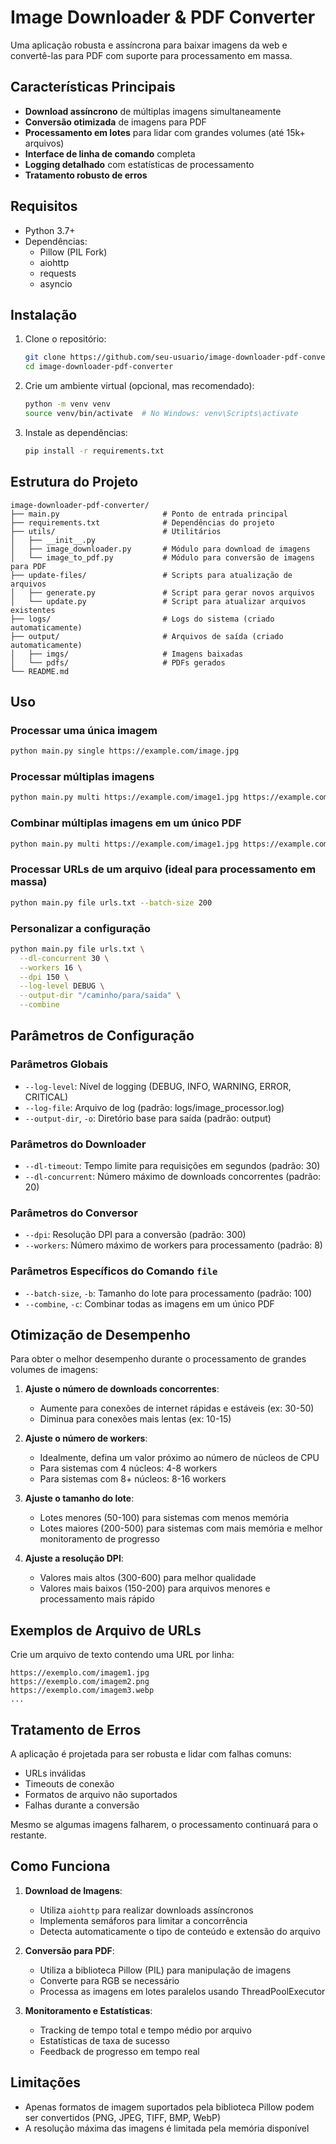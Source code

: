# Image Downloader & PDF Converter

Uma aplicação robusta e assíncrona para baixar imagens da web e convertê-las para PDF com suporte para processamento em massa.

## Características Principais

-   **Download assíncrono** de múltiplas imagens simultaneamente
-   **Conversão otimizada** de imagens para PDF
-   **Processamento em lotes** para lidar com grandes volumes (até 15k+ arquivos)
-   **Interface de linha de comando** completa
-   **Logging detalhado** com estatísticas de processamento
-   **Tratamento robusto de erros**

## Requisitos

-   Python 3.7+
-   Dependências:
    -   Pillow (PIL Fork)
    -   aiohttp
    -   requests
    -   asyncio

## Instalação

1. Clone o repositório:

    ```bash
    git clone https://github.com/seu-usuario/image-downloader-pdf-converter.git
    cd image-downloader-pdf-converter
    ```

2. Crie um ambiente virtual (opcional, mas recomendado):

    ```bash
    python -m venv venv
    source venv/bin/activate  # No Windows: venv\Scripts\activate
    ```

3. Instale as dependências:
    ```bash
    pip install -r requirements.txt
    ```

## Estrutura do Projeto

```
image-downloader-pdf-converter/
├── main.py                       # Ponto de entrada principal
├── requirements.txt              # Dependências do projeto
├── utils/                        # Utilitários
│   ├── __init__.py
│   ├── image_downloader.py       # Módulo para download de imagens
│   └── image_to_pdf.py           # Módulo para conversão de imagens para PDF
├── update-files/                 # Scripts para atualização de arquivos
│   ├── generate.py               # Script para gerar novos arquivos
│   └── update.py                 # Script para atualizar arquivos existentes
├── logs/                         # Logs do sistema (criado automaticamente)
├── output/                       # Arquivos de saída (criado automaticamente)
│   ├── imgs/                     # Imagens baixadas
│   └── pdfs/                     # PDFs gerados
└── README.md
```

## Uso

### Processar uma única imagem

```bash
python main.py single https://example.com/image.jpg
```

### Processar múltiplas imagens

```bash
python main.py multi https://example.com/image1.jpg https://example.com/image2.jpg
```

### Combinar múltiplas imagens em um único PDF

```bash
python main.py multi https://example.com/image1.jpg https://example.com/image2.jpg --combine
```

### Processar URLs de um arquivo (ideal para processamento em massa)

```bash
python main.py file urls.txt --batch-size 200
```

### Personalizar a configuração

```bash
python main.py file urls.txt \
  --dl-concurrent 30 \
  --workers 16 \
  --dpi 150 \
  --log-level DEBUG \
  --output-dir "/caminho/para/saida" \
  --combine
```

## Parâmetros de Configuração

### Parâmetros Globais

-   `--log-level`: Nível de logging (DEBUG, INFO, WARNING, ERROR, CRITICAL)
-   `--log-file`: Arquivo de log (padrão: logs/image_processor.log)
-   `--output-dir`, `-o`: Diretório base para saída (padrão: output)

### Parâmetros do Downloader

-   `--dl-timeout`: Tempo limite para requisições em segundos (padrão: 30)
-   `--dl-concurrent`: Número máximo de downloads concorrentes (padrão: 20)

### Parâmetros do Conversor

-   `--dpi`: Resolução DPI para a conversão (padrão: 300)
-   `--workers`: Número máximo de workers para processamento (padrão: 8)

### Parâmetros Específicos do Comando `file`

-   `--batch-size`, `-b`: Tamanho do lote para processamento (padrão: 100)
-   `--combine`, `-c`: Combinar todas as imagens em um único PDF

## Otimização de Desempenho

Para obter o melhor desempenho durante o processamento de grandes volumes de imagens:

1. **Ajuste o número de downloads concorrentes**:

    - Aumente para conexões de internet rápidas e estáveis (ex: 30-50)
    - Diminua para conexões mais lentas (ex: 10-15)

2. **Ajuste o número de workers**:

    - Idealmente, defina um valor próximo ao número de núcleos de CPU
    - Para sistemas com 4 núcleos: 4-8 workers
    - Para sistemas com 8+ núcleos: 8-16 workers

3. **Ajuste o tamanho do lote**:

    - Lotes menores (50-100) para sistemas com menos memória
    - Lotes maiores (200-500) para sistemas com mais memória e melhor monitoramento de progresso

4. **Ajuste a resolução DPI**:
    - Valores mais altos (300-600) para melhor qualidade
    - Valores mais baixos (150-200) para arquivos menores e processamento mais rápido

## Exemplos de Arquivo de URLs

Crie um arquivo de texto contendo uma URL por linha:

```
https://exemplo.com/imagem1.jpg
https://exemplo.com/imagem2.png
https://exemplo.com/imagem3.webp
...
```

## Tratamento de Erros

A aplicação é projetada para ser robusta e lidar com falhas comuns:

-   URLs inválidas
-   Timeouts de conexão
-   Formatos de arquivo não suportados
-   Falhas durante a conversão

Mesmo se algumas imagens falharem, o processamento continuará para o restante.

## Como Funciona

1. **Download de Imagens**:

    - Utiliza `aiohttp` para realizar downloads assíncronos
    - Implementa semáforos para limitar a concorrência
    - Detecta automaticamente o tipo de conteúdo e extensão do arquivo

2. **Conversão para PDF**:

    - Utiliza a biblioteca Pillow (PIL) para manipulação de imagens
    - Converte para RGB se necessário
    - Processa as imagens em lotes paralelos usando ThreadPoolExecutor

3. **Monitoramento e Estatísticas**:
    - Tracking de tempo total e tempo médio por arquivo
    - Estatísticas de taxa de sucesso
    - Feedback de progresso em tempo real

## Limitações

-   Apenas formatos de imagem suportados pela biblioteca Pillow podem ser convertidos (PNG, JPEG, TIFF, BMP, WebP)
-   A resolução máxima das imagens é limitada pela memória disponível

